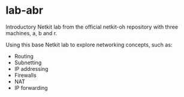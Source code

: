 # lab-abr
Introductory Netkit lab from the official netkit-oh repository with three machines, a, b and r.

Using this base Netkit lab to explore networking concepts, such as:
- Routing
- Subnetting
- IP addressing
- Firewalls
- NAT
- IP forwarding
